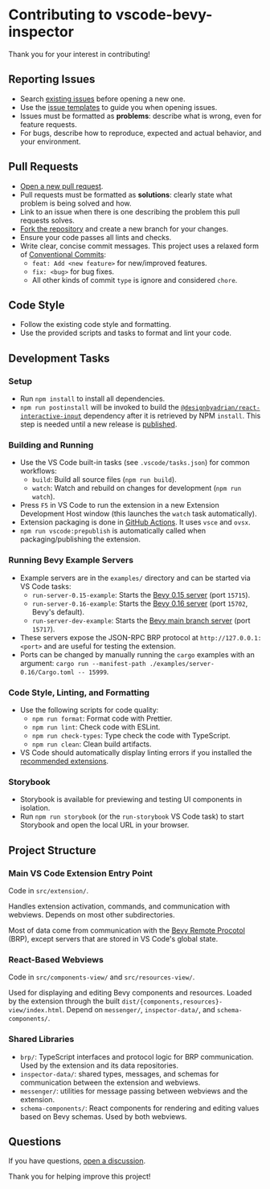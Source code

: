 # Contributing to vscode-bevy-inspector

Thank you for your interest in contributing!

## Reporting Issues

- Search [existing issues](https://github.com/splo/vscode-bevy-inspector/issues) before opening a new one.
- Use the [issue templates](https://github.com/splo/vscode-bevy-inspector/issues/new) to guide you when opening issues.
- Issues must be formatted as **problems**: describe what is wrong, even for feature requests.
- For bugs, describe how to reproduce, expected and actual behavior, and your environment.

## Pull Requests

- [Open a new pull request](https://github.com/splo/vscode-bevy-inspector/compare).
- Pull requests must be formatted as **solutions**: clearly state what problem is being solved and how.
- Link to an issue when there is one describing the problem this pull requests solves.
- [Fork the repository](https://github.com/splo/vscode-bevy-inspector/fork) and create a new branch for your changes.
- Ensure your code passes all lints and checks.
- Write clear, concise commit messages. This project uses a relaxed form of [Conventional Commits](https://www.conventionalcommits.org/en/v1.0.0/):
  - `feat: Add <new feature>` for new/improved features.
  - `fix: <bug>` for bug fixes.
  - All other kinds of commit `type` is ignore and considered `chore`.

## Code Style

- Follow the existing code style and formatting.
- Use the provided scripts and tasks to format and lint your code.

## Development Tasks

### Setup

- Run `npm install` to install all dependencies.
- `npm run postinstall` will be invoked to build the [`@designbyadrian/react-interactive-input`](https://github.com/designbyadrian/react-interactive-input/) dependency after it is retrieved by NPM `install`. This step is needed until a new release is [published](https://www.npmjs.com/package/@designbyadrian/react-interactive-input?activeTab=versions).

### Building and Running

- Use the VS Code built-in tasks (see `.vscode/tasks.json`) for common workflows:
  - `build`: Build all source files (`npm run build`).
  - `watch`: Watch and rebuild on changes for development (`npm run watch`).
- Press `F5` in VS Code to run the extension in a new Extension Development Host window (this launches the `watch` task automatically).
- Extension packaging is done in [GitHub Actions](./.github/workflows/publish.yaml). It uses `vsce` and `ovsx`.
- `npm run vscode:prepublish` is automatically called when packaging/publishing the extension.

### Running Bevy Example Servers

- Example servers are in the `examples/` directory and can be started via VS Code tasks:
  - `run-server-0.15-example`: Starts the [Bevy 0.15 server](./examples/server-0.15/) (port `15715`).
  - `run-server-0.16-example`: Starts the [Bevy 0.16 server](./examples/server-0.16/) (port `15702`, Bevy's default).
  - `run-server-dev-example`: Starts the [Bevy main branch server](./examples/server-dev/) (port `15717`).
- These servers expose the JSON-RPC BRP protocol at `http://127.0.0.1:<port>` and are useful for testing the extension.
- Ports can be changed by manually running the `cargo` examples with an argument: `cargo run --manifest-path ./examples/server-0.16/Cargo.toml -- 15999`.

### Code Style, Linting, and Formatting

- Use the following scripts for code quality:
  - `npm run format`: Format code with Prettier.
  - `npm run lint`: Check code with ESLint.
  - `npm run check-types`: Type check the code with TypeScript.
  - `npm run clean`: Clean build artifacts.
- VS Code should automatically display linting errors if you installed the [recommended extensions](./.vscode/extensions.json).

### Storybook

- Storybook is available for previewing and testing UI components in isolation.
- Run `npm run storybook` (or the `run-storybook` VS Code task) to start Storybook and open the local URL in your browser.

## Project Structure

### Main VS Code Extension Entry Point

Code in `src/extension/`.

Handles extension activation, commands, and communication with webviews. Depends on most other subdirectories.

Most of data come from communication with the [Bevy Remote Procotol](https://docs.rs/bevy/latest/bevy/remote/index.html) (BRP), except servers that are stored in VS Code's global state.

### React-Based Webviews

Code in `src/components-view/` and `src/resources-view/`.

Used for displaying and editing Bevy components and resources. Loaded by the extension through the built `dist/{components,resources}-view/index.html`. Depend on `messenger/`, `inspector-data/`, and `schema-components/`.

### Shared Libraries

- `brp/`: TypeScript interfaces and protocol logic for BRP communication. Used by the extension and its data repositories.
- `inspector-data/`: shared types, messages, and schemas for communication between the extension and webviews.
- `messenger/`: utilities for message passing between webviews and the extension.
- `schema-components/`: React components for rendering and editing values based on Bevy schemas. Used by both webviews.

## Questions

If you have questions, [open a discussion](https://github.com/splo/vscode-bevy-inspector/discussions).

Thank you for helping improve this project!
